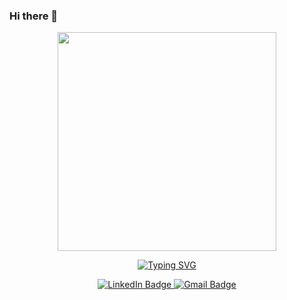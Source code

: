 ### Hi there 👋

<div id="badges" align="center">
    <img src="https://thumbs.dreamstime.com/z/data-analysis-icon-flat-design-business-information-finance-document-chart-analytic-strategy-money-statistic-development-61383283.jpg" width="350">
    <p>
      <a href="https://git.io/typing-svg"><img src="https://readme-typing-svg.demolab.com?font=Kalam&size=32&pause=1000&color=F9A826&center=true&width=1000&height=60&lines=Hi!+I'm+Jaineel+and+I'm+a+Data+Analyst." alt="Typing SVG" />
    <!--Typing SVG from: https://github.com/DenverCoder1/readme-typing-svg-->
    </p>
    <a href="https://www.linkedin.com/in/jaineel-desai/">
      <img src="https://img.shields.io/badge/LinkedIn-blue?style=for-the-badge&logo=linkedin&logoColor=white" alt="LinkedIn Badge" />
    </a>
    <a href="mailto:jaineelkdesai@gmail.com">
      <img src="https://img.shields.io/badge/Gmail-D14836?style=for-the-badge&logo=gmail&logoColor=white" alt="Gmail Badge" />
    </a> 
    <a href="#" />
</div>
